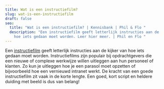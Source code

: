 ```yaml
---
title: Wat is een instructiefilm?
slug: wat-is-een-instructiefilm
draft: false
seo:
  title: "Wat is een instructiefilm? | Kennisbank | Phil & Flo "
  description: "Een instructiefilm geeft letterlijk instructies aan de kijker van
    hoe iets gedaan moet worden. Leer hier meer. | Phil en Flo "
---
```

Een [instructiefilm](https://www.philenflo.nl/instructiefilm/) geeft letterlijk instructies aan de kijker van hoe iets gedaan moet worden. Instructiefilms zijn populair bij opdrachtgevers die een nieuwe of complexe werkwijze willen uitleggen aan hun personeel of klanten. Zo kun je uitleggen hoe je een parasol moet opzetten of bijvoorbeeld hoe een vernieuwd intranet werkt. De kracht van een goede instructiefilm zit vaak in de korte lengte. Een goed, kort script en heldere duiding met beeld is dus van belang!